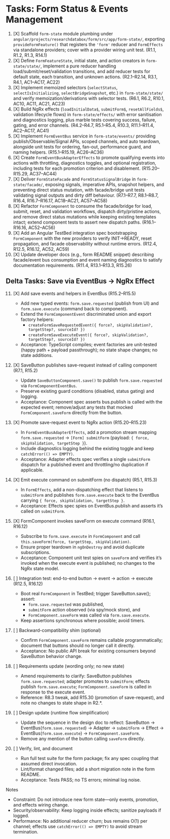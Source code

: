 # Tasks: Form Status & Events Management

1. [X] Scaffold `form-state` module plumbing under `angular/projects/researchdatabox/form/src/app/form-state/`, exporting `provideFormFeature()` that registers the `'form'` reducer and `FormEffects` via standalone providers; cover with a provider wiring unit test. (R1.1, R1.2, R1.3, R14.1)
2. [X] Define `FormFeatureState`, initial state, and action creators in `form-state/state/`, implement a pure reducer handling load/submit/reset/validation transitions, and add reducer tests for default state, each transition, and unknown actions. (R2.1–R2.14, R3.1, R4.1, AC1–AC17, AC22)
3. [X] Implement memoized selectors (`selectStatus`, `selectIsInitializing`, `selectBridgeSnapshot`, etc.) in `form-state/state/` and verify memoization/derivations with selector tests. (R6.1, R6.2, R10.1, AC10, AC11, AC21, AC23)
4. [X] Build NgRx effects (`loadInitialData$`, `submitForm$`, `resetAllFields$`, validation lifecycle flows) in `form-state/effects/` with error sanitisation and diagnostics logging, plus marble tests covering success, failure, gating, and error channels. (R4.2–R4.7, R5.1–R5.4, R10.3, R11.1–R11.4, AC2–AC17, AC41)
5. [X] Implement `FormEventBus` service in `form-state/events/` providing publish/Observable/Signal APIs, scoped channels, and auto teardown, alongside unit tests for ordering, fan-out, performance guard, and naming helpers. (R15.1–R15.19, AC26–AC36)
6. [X] Create `FormEventBusAdapterEffects` to promote qualifying events into actions with throttling, diagnostics toggles, and optional registration, including tests for each promotion criterion and disablement. (R15.20–R15.29, AC37–AC44)
7. [X] Deliver `FormStateFacade` and `FormStatusSignalBridge` in `form-state/facade/`, exposing signals, imperative APIs, snapshot helpers, and preventing direct status mutation, with facade/bridge unit tests validating signal outputs and dirty diff behaviour. (R7.1–R7.7, R8.1–R8.7, R16.4, R16.7–R16.17, AC18–AC21, AC57–AC58)
8. [X] Refactor `FormComponent` to consume the facade/bridge for load, submit, reset, and validation workflows, dispatch dirty/pristine actions, and remove direct status mutations while keeping existing templates intact; extend component tests to assert new dispatch paths. (R16.1–R16.16, AC52–AC56)
9. [X] Add an Angular TestBed integration spec bootstrapping `FormComponent` with the new providers to verify INIT→READY, reset propagation, and facade observability without runtime errors. (R12.4, R12.5, R16.12, AC52, AC59)
10. [X] Update developer docs (e.g., form README snippet) describing facade/event bus consumption and event naming diagnostics to satisfy documentation requirements. (R11.4, R13.1–R13.3, R15.26)


## Delta Tasks: Save via EventBus → NgRx Effect

11. [X] Add save events and helpers in EventBus (R15.2–R15.5)
	- Add new typed events: `form.save.requested` (publish from UI) and `form.save.execute` (command back to component).
	- Extend the `FormComponentEvent` discriminated union and export factory helpers:
	  - `createFormSaveRequestedEvent({ force?, skipValidation?, targetStep?, sourceId? })`
	  - `createFormSaveExecuteEvent({ force?, skipValidation?, targetStep?, sourceId? })`
	- Acceptance: TypeScript compiles; event factories are unit-tested (happy path + payload passthrough); no state shape changes; no state additions.

12. [X] SaveButton publishes save-request instead of calling component (R7.1, R15.2)
	- Update `SaveButtonComponent.save()` to publish `form.save.requested` via `FormComponentEventBus`.
	- Preserve existing guard conditions (disabled, status gating) and logging.
	- Acceptance: Component spec asserts bus.publish is called with the expected event; remove/adjust any tests that mocked `FormComponent.saveForm` directly from the button.

13. [X] Promote save-request event to NgRx action (R15.20–R15.23)
	- In `FormEventBusAdapterEffects`, add a promotion stream mapping `form.save.requested` → `[Form] submitForm` (payload: `{ force, skipValidation, targetStep }`).
	- Include diagnostics logging behind the existing toggle and keep `catchError(() => EMPTY)`.
	- Acceptance: Adapter effects spec verifies a single `submitForm` dispatch for a published event and throttling/no duplication if applicable.

14. [X] Emit execute command on submitForm (no dispatch) (R5.1, R15.3)
	- In `FormEffects`, add a non-dispatching effect that listens to `submitForm` and publishes `form.save.execute` back to the EventBus carrying `{ force, skipValidation, targetStep }`.
	- Acceptance: Effects spec spies on EventBus.publish and asserts it’s called on `submitForm`.

15. [X] FormComponent invokes saveForm on execute command (R16.1, R16.12)
	- Subscribe to `form.save.execute` in `FormComponent` and call `this.saveForm(force, targetStep, skipValidation)`.
	- Ensure proper teardown in `ngOnDestroy` and avoid duplicate subscriptions.
	- Acceptance: Component unit test spies on `saveForm` and verifies it’s invoked when the execute event is published; no changes to the NgRx state model.

16. [ ] Integration test: end-to-end button → event → action → execute (R12.5, R16.12)
	- Boot real `FormComponent` in TestBed; trigger SaveButton.save(); assert:
	  - `form.save.requested` was published,
	  - `submitForm` action observed (via spy/mock store), and
	  - `FormComponent.saveForm` was called via `form.save.execute`.
	- Keep assertions synchronous where possible; avoid timers.

17. [ ] Backward-compatibility shim (optional)
	- Confirm `FormComponent.saveForm` remains callable programmatically; document that buttons should no longer call it directly.
	- Acceptance: No public API break for existing consumers beyond SaveButton behavior change.

18. [ ] Requirements update (wording only; no new state)
	- Amend requirements to clarify: SaveButton publishes `form.save.requested`; adapter promotes to `submitForm`; effects publish `form.save.execute`; `FormComponent.saveForm` is called in response to the execute event.
	- Reference: R8.3 tweak, add R15.30 (promotion of save-request), and note no changes to state shape in R2.*.

19. [ ] Design update (runtime flow simplification)
	- Update the sequence in the design doc to reflect: SaveButton → EventBus(`form.save.requested`) → Adapter → `submitForm` → Effect → EventBus(`form.save.execute`) → `FormComponent.saveForm`.
	- Remove any mention of the button calling `saveForm` directly.

20. [ ] Verify, lint, and document
	- Run full test suite for the form package; fix any spec coupling that assumed direct invocation.
	- Lint/format changed files; add a short migration note in the form README.
	- Acceptance: Tests PASS; no TS errors; minimal log noise.

Notes
- Constraint: Do not introduce new form state—only events, promotion, and effects wiring change.
- Security/observability: Keep logging inside effects; sanitize payloads if logged.
- Performance: No additional reducer churn; bus remains O(1) per channel; effects use `catchError(() => EMPTY)` to avoid stream termination.
